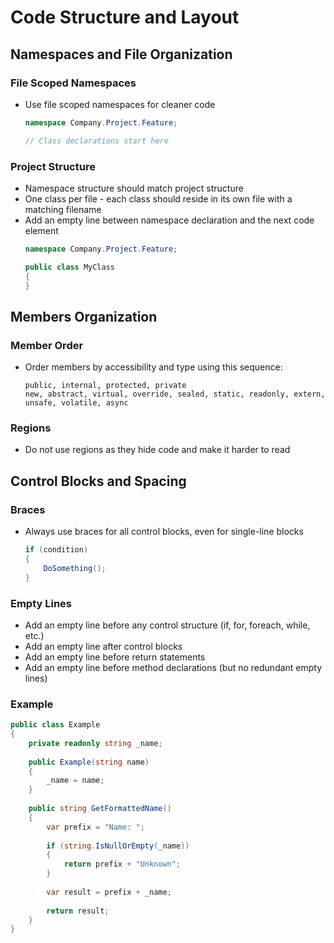 # Code Structure and Layout

## Namespaces and File Organization

### File Scoped Namespaces
- Use file scoped namespaces for cleaner code
  ```csharp
  namespace Company.Project.Feature;
  
  // Class declarations start here
  ```

### Project Structure
- Namespace structure should match project structure
- One class per file - each class should reside in its own file with a matching filename
- Add an empty line between namespace declaration and the next code element
  ```csharp
  namespace Company.Project.Feature;
  
  public class MyClass
  {
  }
  ```

## Members Organization

### Member Order
- Order members by accessibility and type using this sequence:
  ```
  public, internal, protected, private
  new, abstract, virtual, override, sealed, static, readonly, extern, unsafe, volatile, async
  ```

### Regions
- Do not use regions as they hide code and make it harder to read

## Control Blocks and Spacing

### Braces
- Always use braces for all control blocks, even for single-line blocks
  ```csharp
  if (condition)
  {
      DoSomething();
  }
  ```

### Empty Lines
- Add an empty line before any control structure (if, for, foreach, while, etc.)
- Add an empty line after control blocks
- Add an empty line before return statements
- Add an empty line before method declarations (but no redundant empty lines)

### Example
```csharp
public class Example
{
    private readonly string _name;
    
    public Example(string name)
    {
        _name = name;
    }
    
    public string GetFormattedName()
    {
        var prefix = "Name: ";
        
        if (string.IsNullOrEmpty(_name))
        {
            return prefix + "Unknown";
        }
        
        var result = prefix + _name;
        
        return result;
    }
}
``` 